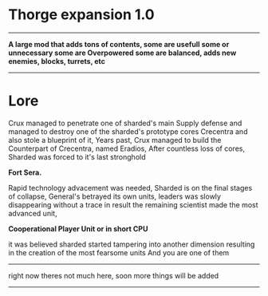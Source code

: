 Thorge expansion 1.0
=========
***
**A large mod that adds tons of contents, some are usefull some or unnecessary
some are Overpowered some are balanced, adds new enemies, blocks, turrets, etc**
***
Lore
=========
Crux managed to penetrate one of sharded's main Supply defense and managed to destroy
one of the sharded's prototype cores Crecentra and also stole a blueprint of it,
Years past, Crux managed to build the Counterpart of Crecentra, named Eradios, After countless loss of cores, Sharded was forced to it's last stronghold

**Fort Sera.**

Rapid technology advacement was needed, Sharded is on the final stages of collapse, General's betrayed its own units, leaders was slowly disappearing without a trace
in result the remaining scientist made the most advanced unit,


**Cooperational Player Unit or in short CPU**

it was believed sharded started tampering into another dimension resulting in the creation of the most fearsome units
And you are one of them

***

right now theres not much here, soon more things will be added
***
